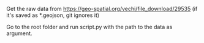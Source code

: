 
Get the raw data from https://geo-spatial.org/vechi/file_download/29535 (if it's saved as *.geojson, git ignores it)

Go to the root folder and run script.py with the path to the data as argument.